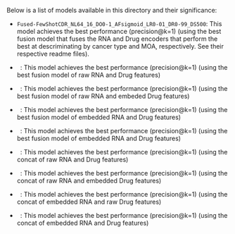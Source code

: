Below is a list of models available in this directory and their significance:

- `Fused-FewShotCDR_NL64_16_DO0-1_AFsigmoid_LR0-01_DR0-99_DS500`: This model achieves the best performance (precision@k=1) (using the best fusion model that fuses the RNA and Drug encoders that perform the best at descriminating by cancer type and MOA, respectively. See their respective readme files).

- ` `: This model achieves the best performance (precision@k=1) (using the best fusion model of raw RNA and Drug features)

- ` `: This model achieves the best performance (precision@k=1) (using the best fusion model of raw RNA and embeded Drug features)

- ` `: This model achieves the best performance (precision@k=1) (using the best fusion model of embedded RNA and Drug features)

- ` `: This model achieves the best performance (precision@k=1) (using the best fusion model of embedded RNA and Drug features)

- ` `: This model achieves the best performance (precision@k=1) (using the concat of raw RNA and Drug features)

- ` `: This model achieves the best performance (precision@k=1) (using the concat of raw RNA and embedded Drug features)

- ` `: This model achieves the best performance (precision@k=1) (using the concat of embedded RNA and raw Drug features)

- ` `: This model achieves the best performance (precision@k=1) (using the concat of embedded RNA and Drug features)
